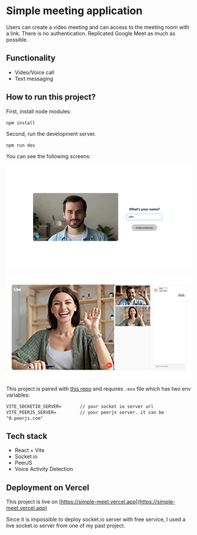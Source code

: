 # Simple meeting application

Users can create a video meeting and can access to the meeting room with a link. There is no authentication. Replicated Google Meet as much as possible.

## Functionality

* Video/Voice call
* Text messaging

## How to run this project?

First, install node modules:

```
npm install
```

Second, run the development server.

```
npm run dev
```

You can see the following screens:

![welcome](public/welcome.png)

![room](public/room.png)

This project is paired with [this repo](https://github.com/phantom-98/socket.io-server) and requires `.env` file which has two env variables:
```
VITE_SOCKETIO_SERVER=       // your socket io server url
VITE_PEERJS_SERVER=         // your peerjs server. it can be "0.peerjs.com"
```

## Tech stack

* React + Vite
* Socket.io
* PeerJS
* Voice Activity Detection

## Deployment on Vercel

This project is live on [https://simple-meet.vercel.app](https://simple-meet.vercel.app)

Since it is impossible to deploy socket.io server with free service, I used a live socket.io server from one of my past project.